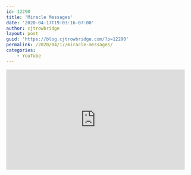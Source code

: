 ```yaml
---
id: 12290
title: 'Miracle Messages'
date: '2020-04-17T19:03:16-07:00'
author: cjtrowbridge
layout: post
guid: 'https://blog.cjtrowbridge.com/?p=12290'
permalink: /2020/04/17/miracle-messages/
categories:
    - YouTube
---
```


<div style="width: 480px; height: 270px; overflow: hidden; position: relative;"><iframe allowfullscreen="allowfullscreen" frameborder="0" height="270" id="okplayer" mozallowfullscreen="mozallowfullscreen" scrolling="no" seamless="seamless" src="http://youtube.com/embed/_UqybC2tFgU" style="position: absolute; top: 0px; left: 0px; width: 480px; height: 270px;" webkitallowfullscreen="webkitAllowFullScreen" width="480"></iframe></div>